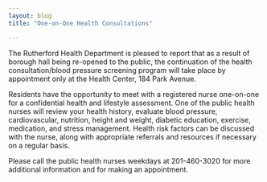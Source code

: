 ```yaml
---
layout: blog
title: "One-on-One Health Consultations"

---
```


The Rutherford Health Department is pleased to report that as a result of borough hall being re-opened to the public, the continuation of the health consultation/blood pressure screening program will take place by appointment only at the Health Center, 184 Park Avenue. 

Residents have the opportunity to meet with a registered nurse one-on-one for a confidential health and lifestyle assessment. One of the public health nurses will review your health history, evaluate blood pressure, cardiovascular, nutrition, height and weight, diabetic education, exercise, medication, and stress management. Health risk factors can be discussed with the nurse, along with appropriate referrals and resources if necessary on a regular basis. 

Please call the public health nurses weekdays at 201-460-3020 for more additional information and for making an appointment. 
